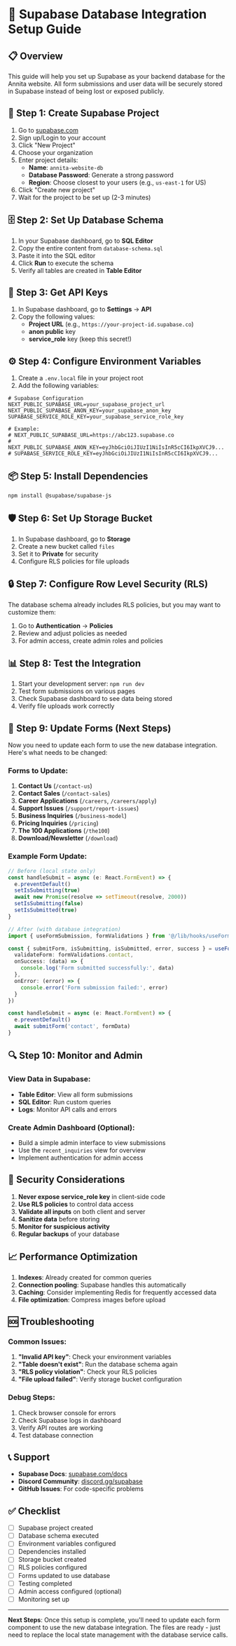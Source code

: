 # 🔐 Supabase Database Integration Setup Guide

## 📋 Overview

This guide will help you set up Supabase as your backend database for the Annita website. All form submissions and user data will be securely stored in Supabase instead of being lost or exposed publicly.

## 🚀 Step 1: Create Supabase Project

1. Go to [supabase.com](https://supabase.com)
2. Sign up/Login to your account
3. Click "New Project"
4. Choose your organization
5. Enter project details:
   - **Name**: `annita-website-db`
   - **Database Password**: Generate a strong password
   - **Region**: Choose closest to your users (e.g., `us-east-1` for US)
6. Click "Create new project"
7. Wait for the project to be set up (2-3 minutes)

## 🗄️ Step 2: Set Up Database Schema

1. In your Supabase dashboard, go to **SQL Editor**
2. Copy the entire content from `database-schema.sql`
3. Paste it into the SQL editor
4. Click **Run** to execute the schema
5. Verify all tables are created in **Table Editor**

## 🔑 Step 3: Get API Keys

1. In Supabase dashboard, go to **Settings** → **API**
2. Copy the following values:
   - **Project URL** (e.g., `https://your-project-id.supabase.co`)
   - **anon public** key
   - **service_role** key (keep this secret!)

## ⚙️ Step 4: Configure Environment Variables

1. Create a `.env.local` file in your project root
2. Add the following variables:

```env
# Supabase Configuration
NEXT_PUBLIC_SUPABASE_URL=your_supabase_project_url
NEXT_PUBLIC_SUPABASE_ANON_KEY=your_supabase_anon_key
SUPABASE_SERVICE_ROLE_KEY=your_supabase_service_role_key

# Example:
# NEXT_PUBLIC_SUPABASE_URL=https://abc123.supabase.co
# NEXT_PUBLIC_SUPABASE_ANON_KEY=eyJhbGciOiJIUzI1NiIsInR5cCI6IkpXVCJ9...
# SUPABASE_SERVICE_ROLE_KEY=eyJhbGciOiJIUzI1NiIsInR5cCI6IkpXVCJ9...
```

## 📦 Step 5: Install Dependencies

```bash
npm install @supabase/supabase-js
```

## 🛡️ Step 6: Set Up Storage Bucket

1. In Supabase dashboard, go to **Storage**
2. Create a new bucket called `files`
3. Set it to **Private** for security
4. Configure RLS policies for file uploads

## 🔒 Step 7: Configure Row Level Security (RLS)

The database schema already includes RLS policies, but you may want to customize them:

1. Go to **Authentication** → **Policies**
2. Review and adjust policies as needed
3. For admin access, create admin roles and policies

## 📊 Step 8: Test the Integration

1. Start your development server: `npm run dev`
2. Test form submissions on various pages
3. Check Supabase dashboard to see data being stored
4. Verify file uploads work correctly

## 🎯 Step 9: Update Forms (Next Steps)

Now you need to update each form to use the new database integration. Here's what needs to be changed:

### Forms to Update:

1. **Contact Us** (`/contact-us`)
2. **Contact Sales** (`/contact-sales`)
3. **Career Applications** (`/careers`, `/careers/apply`)
4. **Support Issues** (`/support/report-issues`)
5. **Business Inquiries** (`/business-model`)
6. **Pricing Inquiries** (`/pricing`)
7. **The 100 Applications** (`/the100`)
8. **Download/Newsletter** (`/download`)

### Example Form Update:

```typescript
// Before (local state only)
const handleSubmit = async (e: React.FormEvent) => {
  e.preventDefault()
  setIsSubmitting(true)
  await new Promise(resolve => setTimeout(resolve, 2000))
  setIsSubmitting(false)
  setIsSubmitted(true)
}

// After (with database integration)
import { useFormSubmission, formValidations } from '@/lib/hooks/useFormSubmission'

const { submitForm, isSubmitting, isSubmitted, error, success } = useFormSubmission({
  validateForm: formValidations.contact,
  onSuccess: (data) => {
    console.log('Form submitted successfully:', data)
  },
  onError: (error) => {
    console.error('Form submission failed:', error)
  }
})

const handleSubmit = async (e: React.FormEvent) => {
  e.preventDefault()
  await submitForm('contact', formData)
}
```

## 🔍 Step 10: Monitor and Admin

### View Data in Supabase:
- **Table Editor**: View all form submissions
- **SQL Editor**: Run custom queries
- **Logs**: Monitor API calls and errors

### Create Admin Dashboard (Optional):
- Build a simple admin interface to view submissions
- Use the `recent_inquiries` view for overview
- Implement authentication for admin access

## 🚨 Security Considerations

1. **Never expose service_role key** in client-side code
2. **Use RLS policies** to control data access
3. **Validate all inputs** on both client and server
4. **Sanitize data** before storing
5. **Monitor for suspicious activity**
6. **Regular backups** of your database

## 📈 Performance Optimization

1. **Indexes**: Already created for common queries
2. **Connection pooling**: Supabase handles this automatically
3. **Caching**: Consider implementing Redis for frequently accessed data
4. **File optimization**: Compress images before upload

## 🆘 Troubleshooting

### Common Issues:

1. **"Invalid API key"**: Check your environment variables
2. **"Table doesn't exist"**: Run the database schema again
3. **"RLS policy violation"**: Check your RLS policies
4. **"File upload failed"**: Verify storage bucket configuration

### Debug Steps:

1. Check browser console for errors
2. Check Supabase logs in dashboard
3. Verify API routes are working
4. Test database connection

## 📞 Support

- **Supabase Docs**: [supabase.com/docs](https://supabase.com/docs)
- **Discord Community**: [discord.gg/supabase](https://discord.gg/supabase)
- **GitHub Issues**: For code-specific problems

## ✅ Checklist

- [ ] Supabase project created
- [ ] Database schema executed
- [ ] Environment variables configured
- [ ] Dependencies installed
- [ ] Storage bucket created
- [ ] RLS policies configured
- [ ] Forms updated to use database
- [ ] Testing completed
- [ ] Admin access configured (optional)
- [ ] Monitoring set up

---

**Next Steps**: Once this setup is complete, you'll need to update each form component to use the new database integration. The files are ready - just need to replace the local state management with the database service calls.
